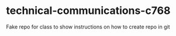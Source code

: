 # technical-communications-c768
Fake repo for class to show instructions on how to create repo in git
